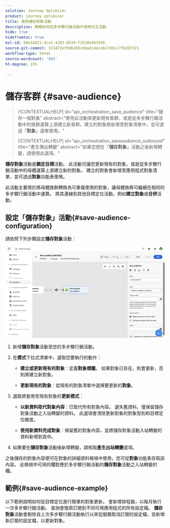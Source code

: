 ```yaml
---
solution: Journey Optimizer
product: journey optimizer
title: 使用儲存對象活動
description: 瞭解如何在多步驟行銷活動中使用分叉活動
hide: true
hidefromtoc: true
exl-id: 84e34d21-dca1-4203-8539-f2b20e461936
source-git-commit: 323472ef9d6203cbbadc44ceb17ddcc7f6207323
workflow-type: tm+mt
source-wordcount: '451'
ht-degree: 15%

---
```


# 儲存客群 {#save-audience}

>[!CONTEXTUALHELP]
>id="ajo_orchestration_save_audience"
>title="儲存一個對象"
>abstract="使用此活動來更新現有客群，或是從多步驟行銷活動中的族群運算上游建立新客群。建立的對象將新增至對象清單中，並可透過「**對象**」選單使用。"

>[!CONTEXTUALHELP]
>id="ajo_orchestration_saveaudience_outbound"
>title="產生傳出轉變"
>abstract="如果您想在「**儲存對象**」活動之後新增轉變，請使用此選項。"

**儲存對象**&#x200B;活動是&#x200B;**鎖定目標**&#x200B;活動。 此活動可讓您更新現有的對象，或是從多步驟行銷活動中的母體運算上游建立新的對象。 建立的對象會新增至應用程式對象清單，並可透過&#x200B;**對象**&#x200B;功能表使用。

此活動主要用於將母體族群轉換為可重複使用的對象，讓母體族群可繼續在相同的多步驟行銷活動中運算。 將其連線到其他目標定位活動，例如&#x200B;**建立對象**&#x200B;或&#x200B;**合併**&#x200B;活動。

## 設定「儲存對象」活動{#save-audience-configuration}

請依照下列步驟設定&#x200B;**儲存對象**&#x200B;活動：

![](../assets/workflow-save-audience.png)

1. 新增&#x200B;**儲存對象**&#x200B;活動至您的多步驟行銷活動。

1. 在&#x200B;**模式**&#x200B;下拉式清單中，選取您要執行的動作：

   * **建立或更新現有的對象**：定義&#x200B;**對象標籤**。 如果對象已存在，則會更新，否則將建立新對象。

   * **更新現有的對象**：從現有的對象清單中選擇要更新的&#x200B;**對象**。

1. 選取將套用至現有對象的&#x200B;**更新模式**：

   * **以新資料取代對象內容**：已取代所有對象內容。 遺失舊資料。僅保留儲存對象活動之入站轉變的資料。 此選項會清除更新對象的對象型別和目標定位維度。

   * **使用新資料完成對象**：保留舊的對象內容，並將儲存對象活動入站轉變的資料新增到其中。

1. 如果要在&#x200B;**儲存對象**&#x200B;活動後新增轉變，請核取&#x200B;**產生出站轉變**&#x200B;選項。

之後儲存的對象內容便可在對象的詳細資料檢視中使用，您可從&#x200B;**對象**&#x200B;功能表存取該內容。 此檢視中可用的欄對應於多步驟行銷活動的&#x200B;**儲存對象**&#x200B;活動之入站轉變的欄。


## 範例{#save-audience-example}

以下範例說明如何從目標定位進行簡單的對象更新。 會新增排程器，以每月執行一次多步驟行銷活動。 查詢會復原訂閱到不同可用應用程式的所有設定檔。 **儲存對象**&#x200B;活動會刪除自上次多步驟行銷活動執行以來從服務取消訂閱的設定檔，並新增新訂閱的設定檔，以更新對象。
